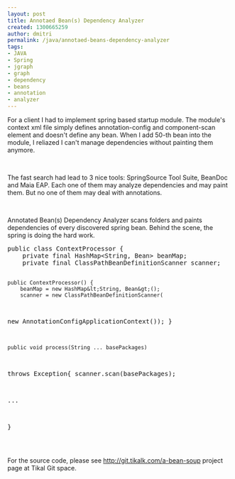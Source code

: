 ```yaml
---
layout: post
title: Annotaed Bean(s) Dependency Analyzer
created: 1300665259
author: dmitri
permalink: /java/annotaed-beans-dependency-analyzer
tags:
- JAVA
- Spring
- jgraph
- graph
- dependency
- beans
- annotation
- analyzer
---
```

<p>For a client I had to implement spring based startup module. The module's context xml file simply defines annotation-config and component-scan element and doesn't define any bean. When I&nbsp;add 50-th bean into the module, I reliazed I&nbsp;can't manage dependencies without painting them anymore.</p>
<p>&nbsp;</p>
<p>The fast search had lead to 3 nice tools: SpringSource Tool Suite, BeanDoc and Maia EAP. Each one of them may analyze dependencies and may paint them. But no one of them may deal with annotations.</p>
<p>&nbsp;</p>
<p>Annotated Bean(s) Dependency Analyzer scans folders and paints dependencies of every discovered spring bean. Behind the scene, the spring is doing the hard work.</p>
<pre title="code" class="brush: java;">
public class ContextProcessor {
    private final HashMap&lt;String, Bean&gt; beanMap;
    private final ClassPathBeanDefinitionScanner scanner;

    public ContextProcessor() {
        beanMap = new HashMap&lt;String, Bean&gt;();
        scanner = new ClassPathBeanDefinitionScanner(
new AnnotationConfigApplicationContext());
    }

    public void process(String ... basePackages)
throws Exception{
        scanner.scan(basePackages);

...

}
</pre>
<p>&nbsp;</p>
<p>For the source code, please see <a href="http://git.tikalk.com/a-bean-soup">http://git.tikalk.com/a-bean-soup</a> project page at Tikal Git space.</p>
<p>&nbsp;</p>
